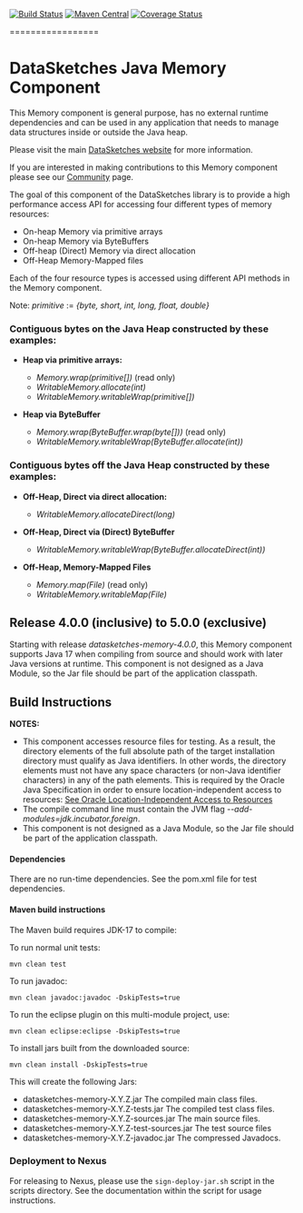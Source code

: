 <!--
    Licensed to the Apache Software Foundation (ASF) under one
    or more contributor license agreements.  See the NOTICE file
    distributed with this work for additional information
    regarding copyright ownership.  The ASF licenses this file
    to you under the Apache License, Version 2.0 (the
    "License"); you may not use this file except in compliance
    with the License.  You may obtain a copy of the License at

      http://www.apache.org/licenses/LICENSE-2.0

    Unless required by applicable law or agreed to in writing,
    software distributed under the License is distributed on an
    "AS IS" BASIS, WITHOUT WARRANTIES OR CONDITIONS OF ANY
    KIND, either express or implied.  See the License for the
    specific language governing permissions and limitations
    under the License.
-->

[![Build Status](https://travis-ci.org/apache/datasketches-memory.svg?branch=master)](https://travis-ci.org/apache/datasketches-memory)
[![Maven Central](https://maven-badges.herokuapp.com/maven-central/org.apache.datasketches/datasketches-memory/badge.svg)](https://maven-badges.herokuapp.com/maven-central/org.apache.datasketches/datasketches-memory)
[![Coverage Status](https://coveralls.io/repos/github/apache/datasketches-memory/badge.svg?branch=master)](https://coveralls.io/github/apache/datasketches-memory?branch=master)

=================

# DataSketches Java Memory Component
This Memory component is general purpose, has no external runtime dependencies and can be used in any
application that needs to manage data structures inside or outside the Java heap.

Please visit the main [DataSketches website](https://datasketches.apache.org) for more information.

If you are interested in making contributions to this Memory component please see our
[Community](https://datasketches.apache.org/docs/Community/) page.

The goal of this component of the DataSketches library is to provide a high performance access API for accessing four different types of memory resources:

* On-heap Memory via primitive arrays
* On-heap Memory via ByteBuffers
* Off-heap (Direct) Memory via direct allocation
* Off-Heap Memory-Mapped files

Each of the four resource types is accessed using different API methods in the Memory component.

Note: *primitive* := *{byte, short, int, long, float, double}*

### Contiguous bytes on the Java Heap constructed by these examples:

* **Heap via primitive arrays:**
    * *Memory.wrap(primitive[])* (read only)
    * *WritableMemory.allocate(int)*
    * *WritableMemory.writableWrap(primitive[])*

* **Heap via ByteBuffer**
    * *Memory.wrap(ByteBuffer.wrap(byte[]))* (read only)
    * *WritableMemory.writableWrap(ByteBuffer.allocate(int))*

### Contiguous bytes off the Java Heap constructed by these examples:

* **Off-Heap, Direct via direct allocation:**
    * *WritableMemory.allocateDirect(long)* 

* **Off-Heap, Direct via (Direct) ByteBuffer** 
    *  *WritableMemory.writableWrap(ByteBuffer.allocateDirect(int))*

* **Off-Heap, Memory-Mapped Files**
    * *Memory.map(File)*  (read only)
    * *WritableMemory.writableMap(File)*

## Release 4.0.0 (inclusive) to 5.0.0 (exclusive)
Starting with release *datasketches-memory-4.0.0*, this Memory component supports Java 17 when compiling from source and should work with later Java versions at runtime. This component is not designed as a Java Module, so the Jar file should be part of the application classpath.

## Build Instructions
__NOTES:__

* This component accesses resource files for testing. 
As a result, the directory elements of the full absolute path of the target installation directory must qualify as Java identifiers.
In other words, the directory elements must not have any space characters (or non-Java identifier characters) in any of the path elements. This is required by the Oracle Java Specification in order to ensure location-independent access to resources:
[See Oracle Location-Independent Access to Resources](https://docs.oracle.com/javase/8/docs/technotes/guides/lang/resources.html)
* The compile command line must contain the JVM flag *--add-modules=jdk.incubator.foreign*.
* This component is not designed as a Java Module, so the Jar file should be part of the application classpath.

#### Dependencies
There are no run-time dependencies. See the pom.xml file for test dependencies.

#### Maven build instructions
The Maven build requires JDK-17 to compile:

To run normal unit tests:

    mvn clean test

To run javadoc:

    mvn clean javadoc:javadoc -DskipTests=true

To run the eclipse plugin on this multi-module project, use:

    mvn clean eclipse:eclipse -DskipTests=true

To install jars built from the downloaded source:

    mvn clean install -DskipTests=true

This will create the following Jars:

* datasketches-memory-X.Y.Z.jar The compiled main class files.
* datasketches-memory-X.Y.Z-tests.jar The compiled test class files.
* datasketches-memory-X.Y.Z-sources.jar The main source files.
* datasketches-memory-X.Y.Z-test-sources.jar The test source files
* datasketches-memory-X.Y.Z-javadoc.jar The compressed Javadocs.

### Deployment to Nexus 

For releasing to Nexus, please use the `sign-deploy-jar.sh` script in the scripts directory.
See the documentation within the script for usage instructions.
